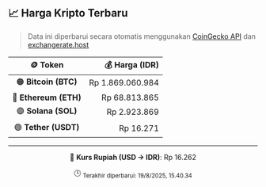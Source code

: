 

<!-- HARGA_KRIPTO -->
## 📈 Harga Kripto Terbaru

> Data ini diperbarui secara otomatis menggunakan [CoinGecko API](https://www.coingecko.com/) dan [exchangerate.host](https://exchangerate.host/)

<div align="center">

| 🪙 Token | 💰 Harga (IDR) |
|:------:|---------------:|
| 🟠 **Bitcoin (BTC)**   | Rp 1.869.060.984 |
| 🔵 **Ethereum (ETH)**  | Rp 68.813.865 |
| 🟣 **Solana (SOL)**    | Rp 2.923.869 |
| 🟢 **Tether (USDT)**   | Rp 16.271 |

---

💱 **Kurs Rupiah (USD → IDR)**: Rp 16.262

🕒 <sub>Terakhir diperbarui: 19/8/2025, 15.40.34</sub>

</div>
<!-- /HARGA_KRIPTO -->